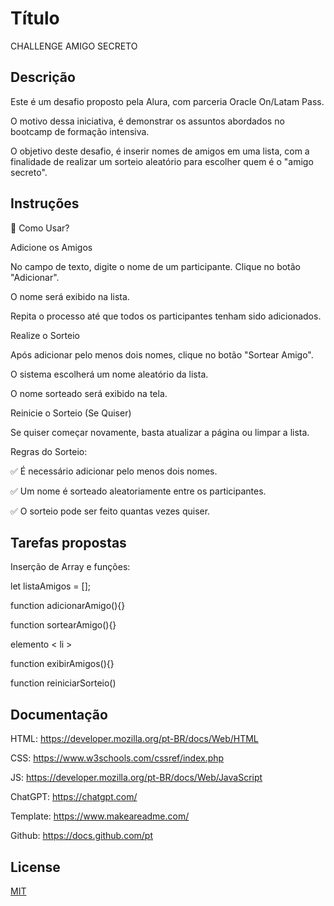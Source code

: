 # Título

CHALLENGE AMIGO SECRETO

## Descrição

Este é um desafio proposto pela Alura, com parceria Oracle On/Latam Pass.

O motivo dessa iniciativa, é demonstrar os assuntos abordados no bootcamp de formação intensiva.

O objetivo deste desafio, é inserir nomes de amigos em uma lista, com a finalidade de realizar um sorteio aleatório para escolher quem é o "amigo secreto".

## Instruções

📌 Como Usar?

Adicione os Amigos

No campo de texto, digite o nome de um participante.
Clique no botão "Adicionar".

O nome será exibido na lista.

Repita o processo até que todos os participantes tenham sido adicionados.

Realize o Sorteio

Após adicionar pelo menos dois nomes, clique no botão "Sortear Amigo".

O sistema escolherá um nome aleatório da lista.

O nome sorteado será exibido na tela.

Reinicie o Sorteio (Se Quiser)

Se quiser começar novamente, basta atualizar a página ou limpar a lista.

Regras do Sorteio:

✅ É necessário adicionar pelo menos dois nomes.

✅ Um nome é sorteado aleatoriamente entre os participantes.

✅ O sorteio pode ser feito quantas vezes quiser.


## Tarefas propostas

Inserção de Array e funções:

let listaAmigos = [];

function adicionarAmigo(){}

function sortearAmigo(){}

elemento < li >  

function exibirAmigos(){}

function reiniciarSorteio()

## Documentação

HTML:
https://developer.mozilla.org/pt-BR/docs/Web/HTML

CSS:
https://www.w3schools.com/cssref/index.php

JS:
https://developer.mozilla.org/pt-BR/docs/Web/JavaScript

ChatGPT:
https://chatgpt.com/

Template:
https://www.makeareadme.com/

Github:
https://docs.github.com/pt

## License

[MIT](https://choosealicense.com/licenses/mit/)
